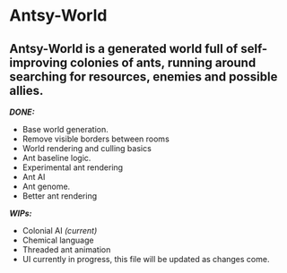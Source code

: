 # Antsy-World #
Antsy-World is a generated world full of self-improving colonies of ants, running around searching for resources, enemies and possible allies.
---

***DONE:***
- Base world generation. 
- Remove visible borders between rooms
- World rendering and culling basics
- Ant baseline logic.
- Experimental ant rendering
- Ant AI
- Ant genome.
- Better ant rendering

***WIPs:***

- Colonial AI _(current)_
- Chemical language
- Threaded ant animation
- UI currently in progress, this file will be updated as changes come.


